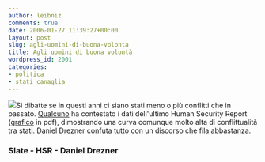 ```yaml
---
author: leibniz
comments: true
date: 2006-01-27 11:39:27+00:00
layout: post
slug: agli-uomini-di-buona-volonta
title: Agli uomini di buona volontà
wordpress_id: 2001
categories:
- politica
- stati canaglia
---
```


[![](http://www.leibniz-blogs.it/wp-content/galleria/peace.png)](http://static.flickr.com/35/89784865_c982723fc2_b.jpg)Si dibatte se in questi anni ci siano stati meno o più conflitti che in passato. [Qualcuno](http://www.slate.com/id/2134846/) ha contestato i dati dell'ultimo Human Security Report ([grafico](http://www.humansecurityreport.info/figures/Figure1.1.pdf) in pdf), dimostrando una curva comunque molto alta di conflittualità tra stati. Daniel Drezner [confuta](http://www.danieldrezner.com/archives/002544.html) tutto con un discorso che fila abbastanza.


### Slate - HSR - Daniel Drezner
